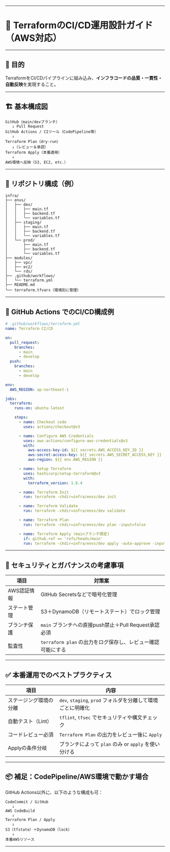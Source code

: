 
---

# 🚀 TerraformのCI/CD運用設計ガイド（AWS対応）

---

## 🎯 目的

TerraformをCI/CDパイプラインに組み込み、**インフラコードの品質・一貫性・自動反映**を実現すること。

---

## 🏗️ 基本構成図

```
GitHub（main/devブランチ）
   ↓ Pull Request
GitHub Actions / CIツール（CodePipeline等）
   ↓
Terraform Plan（dry-run）
   ↓（レビュー＆承認）
Terraform Apply（本番適用）
   ↓
AWS環境へ反映（S3, EC2, etc.）
```

---

## 📁 リポジトリ構成（例）

```
infra/
├── envs/
│   ├── dev/
│   │   ├── main.tf
│   │   ├── backend.tf
│   │   └── variables.tf
│   ├── staging/
│   │   ├── main.tf
│   │   ├── backend.tf
│   │   └── variables.tf
│   └── prod/
│       ├── main.tf
│       ├── backend.tf
│       └── variables.tf
├── modules/
│   ├── vpc/
│   ├── ec2/
│   └── rds/
├── .github/workflows/
│   └── terraform.yml
├── README.md
└── terraform.tfvars（環境別に管理）
```

---

## 🧪 GitHub Actions でのCI/CD構成例

```yaml
# .github/workflows/terraform.yml
name: Terraform CI/CD

on:
  pull_request:
    branches:
      - main
      - develop
  push:
    branches:
      - main
      - develop

env:
  AWS_REGION: ap-northeast-1

jobs:
  terraform:
    runs-on: ubuntu-latest

    steps:
      - name: Checkout code
        uses: actions/checkout@v3

      - name: Configure AWS Credentials
        uses: aws-actions/configure-aws-credentials@v3
        with:
          aws-access-key-id: ${{ secrets.AWS_ACCESS_KEY_ID }}
          aws-secret-access-key: ${{ secrets.AWS_SECRET_ACCESS_KEY }}
          aws-region: ${{ env.AWS_REGION }}

      - name: Setup Terraform
        uses: hashicorp/setup-terraform@v3
        with:
          terraform_version: 1.6.4

      - name: Terraform Init
        run: terraform -chdir=infra/envs/dev init

      - name: Terraform Validate
        run: terraform -chdir=infra/envs/dev validate

      - name: Terraform Plan
        run: terraform -chdir=infra/envs/dev plan -input=false

      - name: Terraform Apply (mainブランチ限定)
        if: github.ref == 'refs/heads/main'
        run: terraform -chdir=infra/envs/dev apply -auto-approve -input=false
```

---

## 🔐 セキュリティとガバナンスの考慮事項

| 項目      | 対策案                                    |
| ------- | -------------------------------------- |
| AWS認証情報 | GitHub Secretsなどで暗号化管理                 |
| ステート管理  | S3＋DynamoDB（リモートステート）でロック管理            |
| ブランチ保護  | `main` ブランチへの直接push禁止＋Pull Request承認必須 |
| 監査性     | `terraform plan` の出力をログ保存し、レビュー確認可能にする |

---

## ✅ 本番運用でのベストプラクティス

| 項目          | 内容                                         |
| ----------- | ------------------------------------------ |
| ステージング環境の分離 | `dev`, `staging`, `prod` フォルダを分離して環境ごとに明確化 |
| 自動テスト（Lint） | `tflint`, `tfsec` でセキュリティや構文チェック           |
| コードレビュー必須   | `Terraform Plan` の出力をレビュー後に `Apply`        |
| Applyの条件分岐  | ブランチによって `plan` のみ or `apply` を使い分ける       |

---

## 📦 補足：CodePipeline/AWS環境で動かす場合

GitHub Actions以外に、以下のような構成も可：

```
CodeCommit / GitHub
   ↓
AWS CodeBuild
   ↓
Terraform Plan / Apply
   ↓
S3（tfstate）＋DynamoDB（lock）
   ↓
本番AWSリソース
```

---

